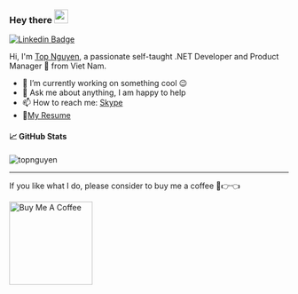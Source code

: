 ### Hey there <img src="https://media.giphy.com/media/hvRJCLFzcasrR4ia7z/giphy.gif" width="25px">

[![Linkedin Badge](https://img.shields.io/badge/-topnguyen-blue?style=flat-square&logo=Linkedin&logoColor=white&link=https://www.linkedin.com/in/topnguyen/)](https://www.linkedin.com/in/topnguyen/)

Hi, I'm [Top Nguyen](https://topnguyen.com/), a passionate self-taught .NET Developer and Product Manager 🚀 from Viet Nam.

- 🔭 I’m currently working on something cool :wink:
- 💬 Ask me about anything, I am happy to help
- 📫 How to reach me: [Skype](https://join.skype.com/invite/egBQxWAegiVJ)
- 📝[My Resume](https://topnguyen.com)

#### 📈 GitHub Stats
<p align="left">
  <img src="https://github-readme-stats.vercel.app/api?username=topnguyen&show_icons=true&theme=dracula" alt="topnguyen" />
<p>

---

If you like what I do, please consider to buy me a coffee 🥺👉👈

<a href="https://www.buymeacoffee.com/topnguyen" target="_blank"><img src="https://cdn.buymeacoffee.com/buttons/v2/default-yellow.png" alt="Buy Me A Coffee" width="150"></a>
